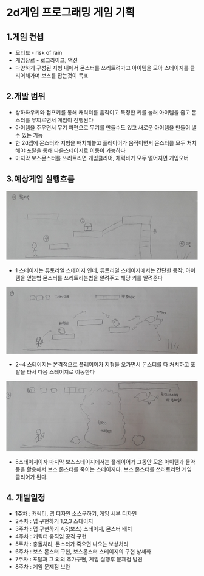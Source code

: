 # 2d게임 프로그래밍 게임 기획  
  
## 1.게임 컨셉
   - 모티브 - risk of rain 
   - 게임장르 - 로그라이크, 액션
   - 다양하게 구성된 지형 내에서 몬스터를 쓰러트려가고 아이템을 모아 스테이지를 클리어해가며 보스를 잡는것이 목표   



## 2.개발 범위
   - 상하좌우키와 점프키를 통해 캐릭터를 움직이고 특정한 키를 눌러 아이템을 줍고 몬스터를 무찌르면서 게임이 진행된다
   - 아이템을 주우면서 무기 파편으로 무기를 만들수도 있고 새로운 아이템을 만들어 낼 수 있는 기능
   - 한 2d맵에 몬스터와 지형을 배치해놓고 플레이어가 움직이면서 몬스터를 모두 처치해야 포탈을 통해 다음스테이지로 이동이 가능하다
   - 마지막 보스몬스터를 쓰러트리면 게임클리어, 체력바가 모두 떨어지면 게임오버   
   
   
   
## 3.예상게임 실행흐름 
![1](https://github.com/tjun1008/2dgame/blob/master/%EA%B8%B0%EB%A7%90%20%ED%94%84%EB%A1%9C%EC%A0%9D%ED%8A%B8/tp1st_1.jpg?raw=true)
   - 1 스테이지는 튜토리얼 스테이지 인데, 튜토리얼 스테이지에서는 간단한 동작, 아이템을 얻는법 몬스터를 쓰러트리는법을 알려주고 해당 키를 알려준다   
   
![2](https://github.com/tjun1008/2dgame/blob/master/%EA%B8%B0%EB%A7%90%20%ED%94%84%EB%A1%9C%EC%A0%9D%ED%8A%B8/tp1st_2.jpg?raw=true)
   - 2~4 스테이지는 본격적으로 플레이어가 지형을 오가면서 몬스터를 다 처치하고 포탈을 타서 다음 스테이지로 이동한다   
   
![3](https://github.com/tjun1008/2dgame/blob/master/%EA%B8%B0%EB%A7%90%20%ED%94%84%EB%A1%9C%EC%A0%9D%ED%8A%B8/tp1st_3.jpg?raw=true)
   - 5스테이지이자 마지막 보스스테이지에서는 플레이어가 그동안 모은 아이템과 물약 등을 활용해서 보스 몬스터를 죽이는 스테이지다. 보스 몬스터를 쓰러트리면 게임 클리어가 된다.   
   
   
   
## 4. 개발일정
   - 1주차 : 캐릭터, 맵 디자인 소스구하기, 게임 세부 디자인
   - 2주차 : 맵 구현하기 1,2,3 스테이지
   - 3주차 : 맵 구현하기 4,5(보스) 스테이지, 몬스터 배치
   - 4주차 : 캐릭터 움직임 공격 구현
   - 5주차 : 충돌처리, 몬스터가 죽으면 나오는 보상처리
   - 6주차 : 보스 몬스터 구현, 보스몬스터 스테이지의 구현 상세화
   - 7주차 : 포탈과 그 외의 추가구현, 게임 실행후 문제점 발견
   - 8주차 : 게임 문제점 보완 
   
   
